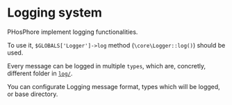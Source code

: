 # Logging system

PHosPhore implement logging functionalities.

To use it, `$GLOBALS['Logger']->log` method (`\core\Logger::log()`) should be used.

Every message can be logged in multiple `types`, which are, concretly, different folder in [`log/`](../../src/log).

You can configurate Logging message format, types which will be logged, or base directory.
